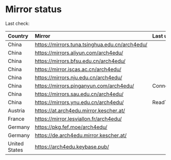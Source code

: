 <script src="./time.js"></script>
# Mirror status
Last check: <script type="text/javascript">localize(1671290258.2213392);</script>

|Country|Mirror|Last update|
|:------|:-----|:----------|
|China|https://mirrors.tuna.tsinghua.edu.cn/arch4edu/|<script type="text/javascript">localize(1671258899);</script>|
|China|https://mirrors.aliyun.com/arch4edu/|<script type="text/javascript">localize(1671172499);</script>|
|China|https://mirrors.bfsu.edu.cn/arch4edu/|<script type="text/javascript">localize(1671258899);</script>|
|China|https://mirror.iscas.ac.cn/arch4edu/|<script type="text/javascript">localize(1671258899);</script>|
|China|https://mirrors.nju.edu.cn/arch4edu/|<script type="text/javascript">localize(1671172499);</script>|
|China|https://mirrors.pinganyun.com/arch4edu/|ConnectTimeout|
|China|https://mirrors.sau.edu.cn/arch4edu/|<script type="text/javascript">localize(1671215505);</script>|
|China|https://mirrors.ynu.edu.cn/arch4edu/|ReadTimeout|
|Austria|https://at.arch4edu.mirror.kescher.at/|<script type="text/javascript">localize(1671258899);</script>|
|France|https://mirror.lesviallon.fr/arch4edu/|<script type="text/javascript">localize(1671258899);</script>|
|Germany|https://pkg.fef.moe/arch4edu/|<script type="text/javascript">localize(1671258899);</script>|
|Germany|https://de.arch4edu.mirror.kescher.at/|<script type="text/javascript">localize(1671258899);</script>|
|United States|https://arch4edu.keybase.pub/|<script type="text/javascript">localize(1671215505);</script>|

<script src="./tablefilter/tablefilter.js"></script>
<script src="./table.js"></script>